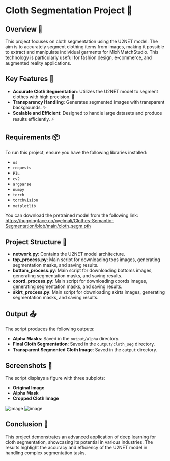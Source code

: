 # Cloth Segmentation Project 👕

## Overview 🌟

This project focuses on cloth segmentation using the U2NET model. The aim is to accurately segment clothing items from images, making it possible to extract and manipulate individual garments for MixNMatchStudio. This technology is particularly useful for fashion design, e-commerce, and augmented reality applications.

## Key Features 🚀

- **Accurate Cloth Segmentation**: Utilizes the U2NET model to segment clothes with high precision. 🎯
- **Transparency Handling**: Generates segmented images with transparent backgrounds. ✨
- **Scalable and Efficient**: Designed to handle large datasets and produce results efficiently. ⚡

## Requirements 📦

To run this project, ensure you have the following libraries installed:

- `os`
- `requests`
- `PIL`
- `cv2`
- `argparse`
- `numpy`
- `torch`
- `torchvision`
- `matplotlib`

You can download the pretrained model from the following link: https://huggingface.co/oyelmali/Clothes-Semantic-Segmentation/blob/main/cloth_segm.pth

## Project Structure 📁

- **network.py**: Contains the U2NET model architecture.
- **top_process.py**: Main script for downloading tops images, generating segmentation masks, and saving results.
- **bottom_process.py**: Main script for downloading bottoms images, generating segmentation masks, and saving results.
- **coord_process.py**: Main script for downloading coords images, generating segmentation masks, and saving results.
- **skirt_process.py**: Main script for downloading skirts images, generating segmentation masks, and saving results.

## Output 📤

The script produces the following outputs:

- **Alpha Masks**: Saved in the `output/alpha` directory.
- **Final Cloth Segmentation**: Saved in the `output/cloth_seg` directory.
- **Transparent Segmented Cloth Image**: Saved in the `output` directory.

## Screenshots 📸

The script displays a figure with three subplots:

- **Original Image**
- **Alpha Mask**
- **Cropped Cloth Image**

![image](https://github.com/user-attachments/assets/cc177652-cbb9-4467-a14e-e906ff94d819)
![image](https://github.com/user-attachments/assets/17ee91f9-bf7a-4afb-ac6c-fa2a15f7ecb2)

## Conclusion 🏁

This project demonstrates an advanced application of deep learning for cloth segmentation, showcasing its potential in various industries. The results highlight the accuracy and efficiency of the U2NET model in handling complex segmentation tasks.


